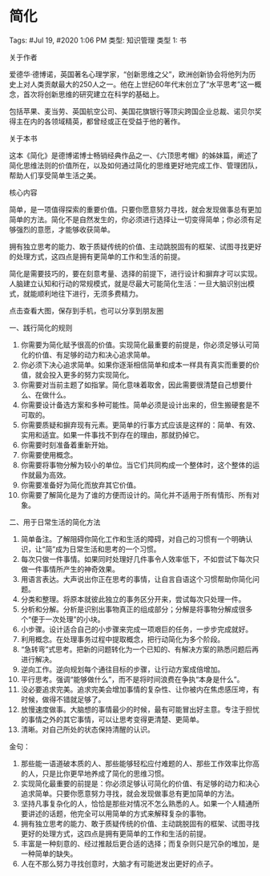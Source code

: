 # 简化

Tags: #Jul 19, #2020 1:06 PM
类型: 知识管理
类型 1: 书

关于作者

爱德华·德博诺，英国著名心理学家，“创新思维之父”，欧洲创新协会将他列为历史上对人类贡献最大的250人之一。他在上世纪60年代末创立了“水平思考”这一概念，首次将创新思维的研究建立在科学的基础上。

包括苹果、麦当劳、英国航空公司、美国花旗银行等顶尖跨国企业总裁、诺贝尔奖得主在内的各领域精英，都曾经或正在受益于他的著作。

关于本书

这本《简化》是德博诺博士畅销经典作品之一、《六顶思考帽》的姊妹篇，阐述了简化思维法则的价值所在，以及如何通过简化的思维更好地完成工作、管理团队，帮助人们享受简单生活之美。

核心内容

简单，是一项值得探索的重要价值。只要你愿意努力寻找，就会发现做事总有更加简单的方法。简化不是自然发生的，你必须进行选择让一切变得简单；你必须有足够强烈的意愿，才能够收获简单。

拥有独立思考的能力、敢于质疑传统的价值、主动跳脱固有的框架、试图寻找更好的处理方式，这四点是拥有更简单的工作和生活的前提。

简化是需要技巧的，要在刻意考量、选择的前提下，进行设计和摒弃才可以实现。人脑建立认知和行动的常规模式，就是尽最大可能简化生活：一旦大脑识别出模式，就能顺利地往下进行，无须多费精力。

点击查看大图，保存到手机，也可以分享到朋友圈

一、践行简化的规则

1. 你需要为简化赋予很高的价值。实现简化最重要的前提是，你必须足够认可简化的价值、有足够的动力和决心追求简单。
2. 你必须下决心追求简单。如果你逐渐相信简单和成本一样具有真实而重要的价值，就会投入更多的努力实现简化。
3. 你需要对当前主题了如指掌。简化意味着取舍，因此需要很清楚自己想要什么、在做什么。
4. 你需要设计备选方案和多种可能性。简单必须是设计出来的，但生搬硬套是不可取的。
5. 你需要质疑和摒弃现有元素。更简单的行事方式应该是这样的：简单、有效、实用和适宜。如果一件事找不到存在的理由，那就扔掉它。
6. 你需要时刻准备着重新开始。
7. 你需要使用概念。
8. 你需要将事物分解为较小的单位。当它们共同构成一个整体时，这个整体的运作就最为高效。
9. 你需要准备好为简化而放弃其它价值。
10. 你需要了解简化是为了谁的方便而设计的。简化并不适用于所有情形、所有对象。

二、用于日常生活的简化方法

1. 简单备注。了解阻碍你简化工作和生活的障碍，对自己的习惯有一个明确认识，让“简”成为日常生活和思考的一个习惯。
2. 每次只做一件事情。如果同时处理好几件事令人效率低下，不如尝试下每次只做一件事情所产生的神奇效果。
3. 用语言表达。大声说出你正在思考的事情，让自言自语这个习惯帮助你简化问题。
4. 分类和整理。将原本就彼此独立的事务区分开来，尝试每次只处理一件。
5. 分析和分解。分析是识别出事物真正的组成部分；分解是将事物分解成很多个“便于一次处理”的小块。
6. 小步骤。设计适合自己的小步骤来完成一项艰巨的任务，一步步完成就好。
7. 利用概念。在处理事务过程中提取概念，把行动简化为多个阶段。
8. “急转弯”式思考。把新的问题转化为一个已知的、有解决方案的熟悉问题后再进行解决。
9. 逆向工作。逆向规划每个通往目标的步骤，让行动方案成倍增加。
10. 平行思考。强调“能够做什么”，而不是将时间浪费在争执“本身是什么”。
11. 没必要追求完美。追求完美会增加事情的复杂性、让你被内在焦虑感压垮，有时候，做得不错就足够了。
12. 放慢速度做事。大脑想的事情最少的时候，最有可能冒出好主意。专注于担忧的事情之外的其它事情，可以让思考变得更清楚、更简单。
13. 清晰。对自己所处的状态保持清醒的认识。

金句：

1. 那些能一语道破本质的人、那些能够轻松应付难题的人、那些工作效率比你高的人，只是比你更早地养成了简化的思维习惯。
2. 实现简化最重要的前提是：你必须足够认可简化的价值、有足够的动力和决心追求简单。只要你愿意努力寻找，就会发现做事总有更加简单的方法。
3. 坚持凡事复杂化的人，恰恰是那些对情况不怎么熟悉的人。如果一个人精通所要讲述的话题，他完全可以用简单的方式来解释复杂的事物。
4. 拥有独立思考的能力、敢于质疑传统的价值、主动跳脱固有的框架、试图寻找更好的处理方式，这四点是拥有更简单的工作和生活的前提。
5. 丰富是一种刻意的、经过推敲后更合适的选择；而复杂则只是冗杂的堆加，是一种简单的缺失。
6. 人在不那么努力寻找创意时，大脑才有可能迸发出更好的点子。
